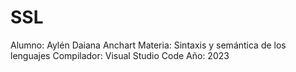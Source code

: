 # SSL

Alumno: Aylén Daiana Anchart
Materia: Sintaxis y semántica de los lenguajes 
Compilador: Visual Studio Code
Año: 2023
